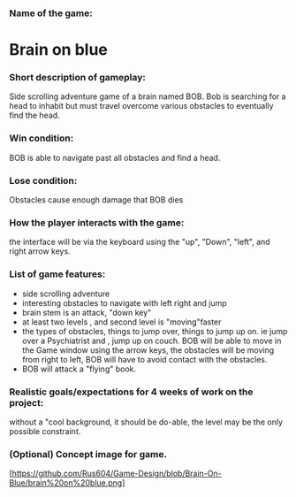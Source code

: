 ### Name of the game: 
# Brain on blue

### Short description of gameplay: 
Side scrolling  adventure game of a brain named BOB.
Bob is searching for a head to inhabit but must travel
overcome various obstacles to eventually find the head.


### Win condition:
BOB is able to navigate past all obstacles and find a head. 

### Lose condition:
Obstacles cause enough damage that BOB dies

### How the player interacts with the game:
the interface will be via the keyboard using the "up", "Down",
"left", and right arrow keys.

### List of game features:
* side scrolling adventure
* interesting obstacles to navigate with left right and jump
* brain stem is an attack, "down key"
* at least two levels , and second level is "moving"faster
* the types of obstacles, things to jump over, things to jump up on.  ie jump over a Psychiatrist and  , jump up on couch. 
BOB will be able to move in the Game window using the arrow keys,  the obstacles will be moving from right to left,  BOB will have to avoid contact with the obstacles.
* BOB will attack a "flying" book.

### Realistic goals/expectations for 4 weeks of work on the project:
without a "cool background, it should be do-able, the level may be 
the only possible constraint.

### (Optional) Concept image for game.
[https://github.com/Rus604/Game-Design/blob/Brain-On-Blue/brain%20on%20blue.png]
